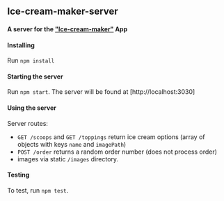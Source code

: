 ## Ice-cream-maker-server

#### A server for the ["Ice-cream-maker"](https://github.com/VodeniZeko/yum-front) App

#### Installing

Run `npm install`

#### Starting the server

Run `npm start`. The server will be found at [http://localhost:3030]

#### Using the server

Server routes:

- `GET /scoops` and `GET /toppings` return ice cream options (array of objects with keys `name` and `imagePath`)
- `POST /order` returns a random order number (does not process order)
- images via static `/images` directory.

#### Testing

To test, run `npm test`.
